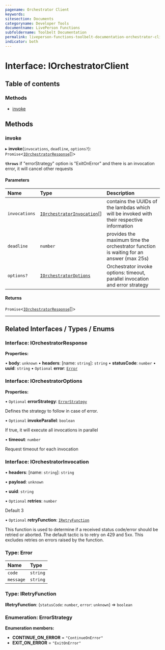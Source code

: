 ```yaml
---
pagename: Orchestrator Client
keywords:
sitesection: Documents
categoryname: Developer Tools
documentname: LivePerson Functions
subfoldername: Toolbelt Documentation
permalink: liveperson-functions-toolbelt-documentation-orchestrator-client.html 
indicator: both
---
```


# Interface: IOrchestratorClient

## Table of contents

### Methods

- [invoke](#invoke)

## Methods

### invoke

▸ **invoke**(`invocations`, `deadline`, `options?`): `Promise`<[`IOrchestratorResponse`](#interface-iorchestratorrespons)[]\>

**`throws`** if "errorStrategy" option is "ExitOnError" and there is an invocation error, it will cancel other requests

#### Parameters

| Name | Type | Description |
| :------ | :------ | :------ |
| `invocations` | [`IOrchestratorInvocation`](#interface-iorchestratorinvocation)[] | contains the UUIDs of the lambdas which will be invoked with their respective information |
| `deadline` | `number` | provides the maximum time the orchestrator function is waiting for an answer (max 25s) |
| `options?` | [`IOrchestratorOptions`](#interface-iorchestratoroptions) | Orchestrator invoke options: timeout, parallel invocation and error strategy |

#### Returns

`Promise`<[`IOrchestratorResponse`](#interface-iorchestratorresponse)[]\>

___

## Related Interfaces / Types / Enums

### Interface: IOrchestratorResponse

**Properties:**

• **body**: `unknown`
• **headers**: \[name: `string`\]: `string`
• **statusCode**: `number`
• **uuid**: `string`
• `Optional` **error**: [`Error`](#type-error)

### Interface: IOrchestratorOptions

**Properties:**

• `Optional` **errorStrategy**: [`ErrorStrategy`](#enumeration-errorstrategy)

Defines the strategy to follow in case of error.

• `Optional` **invokeParallel**: `boolean`

If true, it will execute all invocations in parallel

• **timeout**: `number`

Request timeout for each invocation

### Interface: IOrchestratorInvocation

• **headers**: \[name: `string`\]: `string`

• **payload**: `unknown`

• **uuid**: `string`

• `Optional` **retries**: `number`

Default 3

• `Optional` **retryFunction**: [`IRetryFunction`](#type-iretryfunction)

This function is used to determine if a received status code/error should be retried or aborted.
The default tactic is to retry on 429 and 5xx. This excludes retries on errors raised by the function.

### Type: Error

| Name | Type |
| :------ | :------ |
| `code` | `string` |
| `message` | `string` |

### Type: IRetryFunction

**IRetryFunction**: (`statusCode`: `number`, `error`: `unknown`) => `boolean`

### Enumeration: ErrorStrategy

**Enumeration members:**

- **CONTINUE\_ON\_ERROR** = `"ContinueOnError"`
- **EXIT\_ON\_ERROR** = `"ExitOnError"`
